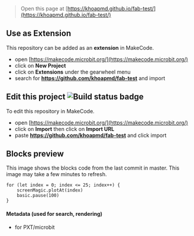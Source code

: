 
> Open this page at [https://khoapmd.github.io/fab-test/](https://khoapmd.github.io/fab-test/)

## Use as Extension

This repository can be added as an **extension** in MakeCode.

* open [https://makecode.microbit.org/](https://makecode.microbit.org/)
* click on **New Project**
* click on **Extensions** under the gearwheel menu
* search for **https://github.com/khoapmd/fab-test** and import

## Edit this project ![Build status badge](https://github.com/khoapmd/fab-test/workflows/MakeCode/badge.svg)

To edit this repository in MakeCode.

* open [https://makecode.microbit.org/](https://makecode.microbit.org/)
* click on **Import** then click on **Import URL**
* paste **https://github.com/khoapmd/fab-test** and click import

## Blocks preview

This image shows the blocks code from the last commit in master.
This image may take a few minutes to refresh.

```blocks
for (let index = 0; index <= 25; index++) {
    screenMagic.plotAt(index)
    basic.pause(100)
}
```

#### Metadata (used for search, rendering)

* for PXT/microbit
<script src="https://makecode.com/gh-pages-embed.js"></script><script>makeCodeRender("{{ site.makecode.home_url }}", "{{ site.github.owner_name }}/{{ site.github.repository_name }}");</script>
